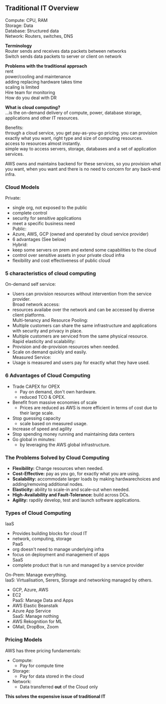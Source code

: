 ## Traditional IT Overview  

Compute: CPU, RAM  
Storage: Data  
Database: Structured data  
Network: Routers, switches, DNS  

__Terminology__  
Router sends and receives data packets between networks  
Switch sends data packets to server or client on network  

__Problems with the traditional approach__  
rent  
power/cooling and maintenance  
adding replacing hardware takes time  
scaling is limited  
Hire team for monitoring  
How do you deal with DR  

__What is cloud computing?__  
...is the on-demand delivery of compute, power, database storage, applications and other IT resources.  

Benefits:  
through a cloud service, you get pay-as-you-go pricing.
you can provision exactly what you want, right type and size of computing resources.  
access to resources almost instantly.  
simple way to access servers, storage, databases and a set of application services.  

AWS owns and maintains backend for these services, so you provision what you want, when you want and there is no need to concern for any back-end infra.  


### Cloud Models  
Private: 
  - single org, not exposed to the public  
  - complete control  
  - security for sensitive applications   
  - meet a specific business need  
Public:  
  - Azure, AWS, GCP (owned and operated by cloud service provider)  
  - 6 advantages (See below)  
Hybrid:  
  - keep some servers on prem and extend some capabilities to the cloud  
  - control over sensitive assets in your private cloud infra  
  - flexibility and cost effectiveness of public cloud  

### 5 characteristics of cloud computing  
On-demand self service:  
  - Users can provision resources without intervention from the service provider.  
Broad network access:  
  - resources availabe over the network and can be accessed by diverse client platforms.  
Multi-tenancy and Resource Pooling:  
  - Multiple customers can share the same infrastructure and applications with security and privacy in place.  
  - Multiple customers are serviced from the same physical resource.  
Rapid elasticity and scalability:  
  - Provision and de-provision resources when needed.  
  - Scale on demand quickly and easily.  
Measured Service:  
  - Usage is measured and users pay for exactly what they have used.  


### 6 Advantages of Cloud Computing  
- Trade CAPEX for OPEX  
  - Pay on demand, don't own hardware.  
  - reduced TCO & OPEX.  
- Benefit from massive economies of scale  
  -  Prices are reduced as AWS is more efficient in terms of cost due to their large scale.  
- Stop guessing capacity  
  - scale based on measured usage.  
- Increase of speed and agility  
- Stop spending money running and maintaining data centers  
- Go global in minutes:  
  - by leveraging the AWS global infrastructure.  

### The Problems Solved by Cloud Computing  
- **Flexibility:** Change resources when needed.  
- **Cost-Effective:** pay as you go, for exactly what you are using.  
- **Scalability:** accommodate larger loads by making hardwarechoices and adding/removing additional nodes.  
- **Elasticity:** ability to scale-in and scale-out when needed.  
- **High-Availability and Fault-Tolerance:** build across DCs.  
- **Agility:** rapdily develop, test and launch software applications.  

### Types of Cloud Computing  
IaaS  
  - Provides building blocks for cloud IT  
  - network, computing, storage  
PaaS  
  - org doesn't need to manage underlying infra  
  - focus on deployment and management of apps  
SaaS  
  - complete product that is run and managed by a service provider  

On-Prem: Manage everything.  
IaaS: Virtualisation, Serers, Storage and networking managed by others.  
  - GCP, Azure, AWS  
  - EC2    
PaaS: Manage Data and Apps  
  - AWS Elastic Beanstalk  
  - Azure App Service  
SaaS: Manage nothing  
  - AWS Rekognition for ML  
  - GMail, DropBox, Zoom  

### Pricing Models  
AWS has three pricing fundamentals:  
  - Compute:  
    - Pay for compute time  
  - Storage:  
    - Pay for data stored in the cloud  
  - Network:  
    - Data transferred **out** of the Cloud only  

**This solves the expensive issue of traditional IT**  

